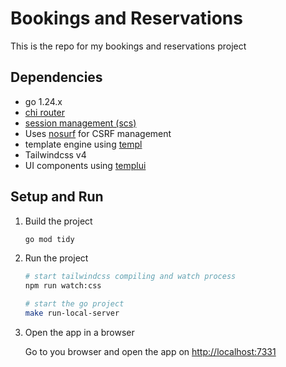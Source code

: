 # Bookings and Reservations

This is the repo for my bookings and reservations project

## Dependencies

- go 1.24.x
- [chi router](https://github.com/go-chi/chi)
- [session management (scs)](https://github.com/alexedwards/scs)
- Uses [nosurf](https://github.com/justinas/nosurf) for CSRF management
- template engine using [templ](https://github.com/a-h/templ)
- Tailwindcss v4
- UI components using [templui](https://templui.io/docs)

## Setup and Run

1. Build the project

   ```bash
   go mod tidy
   ```

2. Run the project

   ```bash
   # start tailwindcss compiling and watch process
   npm run watch:css

   # start the go project
   make run-local-server
   ```

3. Open the app in a browser

   Go to you browser and open the app on <http://localhost:7331>
